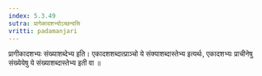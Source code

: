 ```yaml
---
index: 5.3.49
sutra: प्रागेकादशभ्योऽच्छन्दसि
vritti: padamanjari
---
```


 प्रागीकादशभ्यः संख्याशब्देभ्य इति। एकादशशब्दात्प्राञ्चो ये संक्याशब्दास्तेभ्य इत्यर्थः, एकादशभ्यः प्राचीनेषु संख्येयेषु ये संख्याशब्दास्तेभ्य इती वा ॥